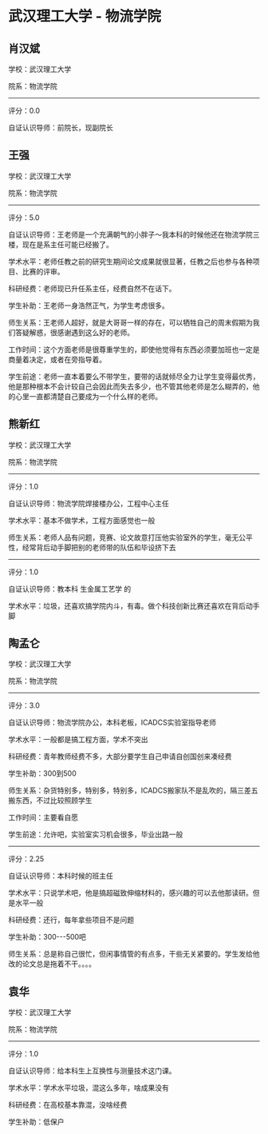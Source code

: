 # 武汉理工大学 - 物流学院

## 肖汉斌

学校：武汉理工大学

院系：物流学院

* * *

评分：0.0

自证认识导师：前院长，现副院长

## 王强

学校：武汉理工大学

院系：物流学院

* * *

评分：5.0

自证认识导师：王老师是一个充满朝气的小胖子～我本科的时候他还在物流学院三楼，现在是系主任可能已经搬了。

学术水平：老师任教之前的研究生期间论文成果就很显著，任教之后也参与各种项目、比赛的评审。

科研经费：老师现已升任系主任，经费自然不在话下。

学生补助：王老师一身浩然正气，为学生考虑很多。

师生关系：王老师人超好，就是大哥哥一样的存在，可以牺牲自己的周末假期为我们答疑解惑，很感谢遇到这么好的老师。

工作时间：这个方面老师是很尊重学生的，即使他觉得有东西必须要加班也一定是商量着决定，或者在旁指导着。

学生前途：老师一直本着要么不带学生，要带的话就倾尽全力让学生变得最优秀，他是那种根本不会计较自己会因此而失去多少，也不管其他老师是怎么糊弄的，他的心里一直都清楚自己要成为一个什么样的老师。

## 熊新红

学校：武汉理工大学

院系：物流学院

* * *

评分：1.0

自证认识导师：物流学院焊接楼办公，工程中心主任

学术水平：基本不做学术，工程方面感觉也一般

师生关系：老师人品有问题，竞赛、论文故意打压他实验室外的学生，毫无公平性，经常背后动手脚把别的老师带的队伍和毕设挤下去

* * *

评分：1.0

自证认识导师：教本科 生金属工艺学 的

学术水平：垃圾，还喜欢搞学院内斗，有毒。做个科技创新比赛还喜欢在背后动手脚

## 陶孟仑

学校：武汉理工大学

院系：物流学院

* * *

评分：3.0

自证认识导师：物流学院办公，本科老板，ICADCS实验室指导老师

学术水平：一般都是搞工程方面，学术不突出

科研经费：青年教师经费不多，大部分要学生自己申请自创国创来凑经费

学生补助：300到500

师生关系：杂货特别多，特别多，特别多，ICADCS搬家队不是乱吹的，隔三差五搬东西，不过比较照顾学生

工作时间：主要看自愿

学生前途：允许吧，实验室实习机会很多，毕业出路一般

* * *

评分：2.25

自证认识导师：本科时候的班主任

学术水平：只说学术吧，他是搞超磁致伸缩材料的，感兴趣的可以去他那读研。但是水平一般

科研经费：还行，每年拿些项目不是问题

学生补助：300---500吧

师生关系：总是称自己很忙，但闲事情管的有点多，干些无关紧要的。学生发给他改的论文总是拖着不干。。。。

## 袁华

学校：武汉理工大学

院系：物流学院

* * *

评分：1.0

自证认识导师：给本科生上互换性与测量技术这门课。

学术水平：学术水平垃圾，混这么多年，啥成果没有

科研经费：在高校基本靠混，没啥经费

学生补助：低保户